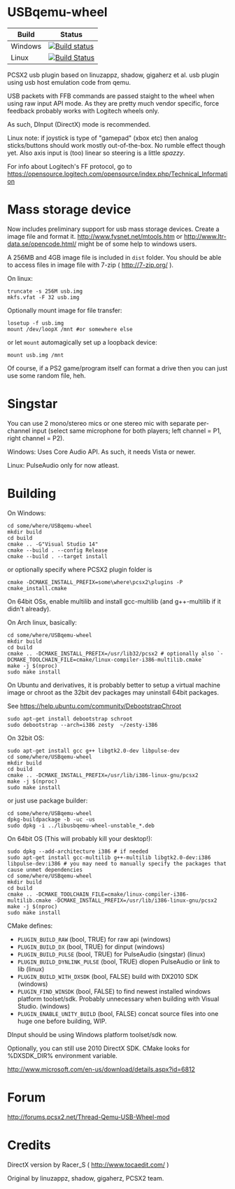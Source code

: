 USBqemu-wheel
=============

**Build** | **Status**
--------|--------
Windows | [![Build status](https://ci.appveyor.com/api/projects/status/tg69jfcw5lllu8kl?svg=true)](https://ci.appveyor.com/project/jackun/USBqemu-wheel/branch/master)
Linux | [![Build Status](https://travis-ci.org/jackun/USBqemu-wheel.svg?branch=master)](https://travis-ci.org/jackun/USBqemu-wheel)


PCSX2 usb plugin based on linuzappz, shadow, gigaherz et al. usb plugin using usb host emulation code from qemu.

USB packets with FFB commands are passed staight to the wheel when using raw input API mode.
As they are pretty much vendor specific, force feedback probably works with Logitech wheels only.

As such, DInput (DirectX) mode is recommended.

Linux note: if joystick is type of "gamepad" (xbox etc) then analog sticks/buttons should work mostly out-of-the-box.
No rumble effect though yet. Also axis input is (too) linear so steering is a little _spazzy_.

For info about Logitech's FF protocol, go to https://opensource.logitech.com/opensource/index.php/Technical_Information

Mass storage device
=======

Now includes preliminary support for usb mass storage devices. Create a image file and format it.
http://www.fysnet.net/mtools.htm or http://www.ltr-data.se/opencode.html/ might be of some help to windows users.

A 256MB and 4GB image file is included in `dist` folder.
You should be able to access files in image file with 7-zip ( http://7-zip.org/ ).

On linux:

	truncate -s 256M usb.img
	mkfs.vfat -F 32 usb.img
	
Optionally mount image for file transfer:

	losetup -f usb.img
	mount /dev/loopX /mnt #or somewhere else

or let `mount` automagically set up a loopback device:

	mount usb.img /mnt
	
Of course, if a PS2 game/program itself can format a drive then you can just use some random file, heh.

Singstar
========

You can use 2 mono/stereo mics or one stereo mic with separate per-channel input (select same microphone for both players; left channel = P1, right channel = P2).

Windows: Uses Core Audio API. As such, it needs Vista or newer.

Linux: PulseAudio only for now atleast.


Building
==========

On Windows:

	cd some/where/USBqemu-wheel
	mkdir build
	cd build
	cmake .. -G"Visual Studio 14"
	cmake --build . --config Release
	cmake --build . --target install

or optionally specify where PCSX2 plugin folder is

	cmake -DCMAKE_INSTALL_PREFIX=some\where\pcsx2\plugins -P cmake_install.cmake


On 64bit OSs, enable multilib and install gcc-multilib (and g++-multilib if it didn't already).

On Arch linux, basically:

	cd some/where/USBqemu-wheel
	mkdir build
	cd build
	cmake .. -DCMAKE_INSTALL_PREFIX=/usr/lib32/pcsx2 # optionally also `-DCMAKE_TOOLCHAIN_FILE=cmake/linux-compiler-i386-multilib.cmake`
	make -j $(nproc)
	sudo make install

On Ubuntu and derivatives, it is probably better to setup a virtual machine image or chroot as the 32bit dev packages may uninstall 64bit packages.

See https://help.ubuntu.com/community/DebootstrapChroot

	sudo apt-get install debootstrap schroot
	sudo debootstrap --arch=i386 zesty  ~/zesty-i386

On 32bit OS:

	sudo apt-get install gcc g++ libgtk2.0-dev libpulse-dev
	cd some/where/USBqemu-wheel
	mkdir build
	cd build
	cmake .. -DCMAKE_INSTALL_PREFIX=/usr/lib/i386-linux-gnu/pcsx2
	make -j $(nproc)
	sudo make install

or just use package builder:

	cd some/where/USBqemu-wheel
	dpkg-buildpackage -b -uc -us
	sudo dpkg -i ../libusbqemu-wheel-unstable_*.deb

On 64bit OS (This will probably kill your desktop!):

	sudo dpkg --add-architecture i386 # if needed
	sudo apt-get install gcc-multilib g++-multilib libgtk2.0-dev:i386 libpulse-dev:i386 # you may need to manually specify the packages that cause unmet dependencies
	cd some/where/USBqemu-wheel
	mkdir build
	cd build
	cmake .. -DCMAKE_TOOLCHAIN_FILE=cmake/linux-compiler-i386-multilib.cmake -DCMAKE_INSTALL_PREFIX=/usr/lib/i386-linux-gnu/pcsx2
	make -j $(nproc)
	sudo make install

CMake defines:

* `PLUGIN_BUILD_RAW` (bool, TRUE) for raw api (windows)
* `PLUGIN_BUILD_DX` (bool, TRUE) for dinput (windows)
* `PLUGIN_BUILD_PULSE` (bool, TRUE) for PulseAudio (singstar) (linux)
* `PLUGIN_BUILD_DYNLINK_PULSE` (bool, TRUE) dlopen PulseAudio or link to lib (linux)
* `PLUGIN_BUILD_WITH_DXSDK` (bool, FALSE) build with DX2010 SDK (windows)
* `PLUGIN_FIND_WINSDK` (bool, FALSE) to find newest installed windows platform toolset/sdk. Probably unnecessary when building with Visual Studio. (windows)
* `PLUGIN_ENABLE_UNITY_BUILD` (bool, FALSE) concat source files into one huge one before building, WIP.

DInput should be using Windows platform toolset/sdk now.

Optionally, you can still use 2010 DirectX SDK. CMake looks for %DXSDK_DIR% environment variable.

http://www.microsoft.com/en-us/download/details.aspx?id=6812

Forum
=========
http://forums.pcsx2.net/Thread-Qemu-USB-Wheel-mod

Credits
=========

DirectX version by Racer_S ( http://www.tocaedit.com/ )

Original by linuzappz, shadow, gigaherz, PCSX2 team.
